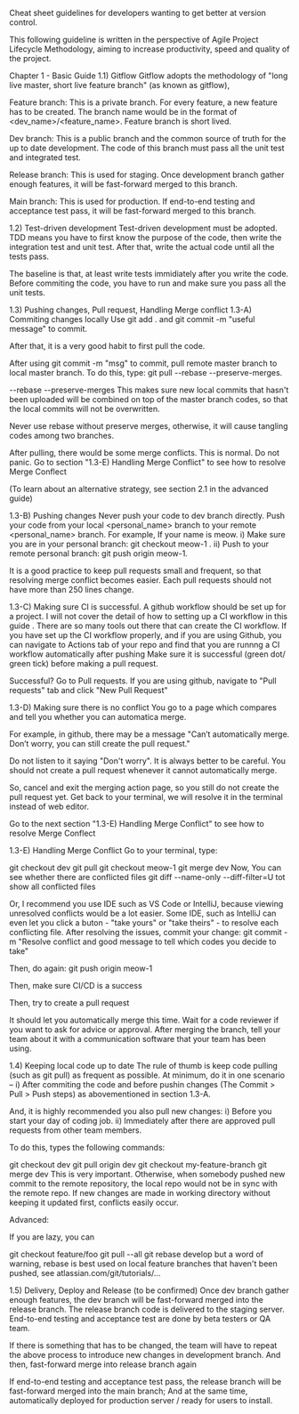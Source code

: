 Cheat sheet guidelines for developers wanting to get better at version control.

This following guideline is written in the perspective of Agile Project Lifecycle Methodology, aiming to increase productivity, speed and quality of the project.

Chapter 1 - Basic Guide
1.1) Gitflow
Gitflow adopts the methodology of "long live master, short live feature branch" (as known as gitflow),

Feature branch: This is a private branch. For every feature, a new feature has to be created. The branch name would be in the format of <dev_name>/<feature_name>. Feature branch is short lived.

Dev branch: This is a public branch and the common source of truth for the up to date development. The code of this branch must pass all the unit test and integrated test.

Release branch: This is used for staging. Once development branch gather enough features, it will be fast-forward merged to this branch.

Main branch: This is used for production. If end-to-end testing and acceptance test pass, it will be fast-forward merged to this branch.

1.2) Test-driven development
Test-driven development must be adopted. TDD means you have to first know the purpose of the code, then write the integration test and unit test. After that, write the actual code until all the tests pass.

The baseline is that, at least write tests immidiately after you write the code.
Before commiting the code, you have to run and make sure you pass all the unit tests.

1.3) Pushing changes, Pull request, Handling Merge conflict
1.3-A) Commiting changes locally
Use git add . and git commit -m "useful message" to commit.

After that, it is a very good habit to first pull the code.

After using git commit -m "msg" to commit, pull remote master branch to local master branch. To do this, type:
git pull --rebase --preserve-merges.

--rebase --preserve-merges This makes sure new local commits that hasn't been uploaded will be combined on top of the master branch codes,
so that the local commits will not be overwritten.

Never use rebase without preserve merges, otherwise, it will cause tangling codes among two branches.

After pulling, there would be some merge conflicts. This is normal. Do not panic. Go to section "1.3-E) Handling Merge Conflict" to see how to resolve Merge Conflect

(To learn about an alternative strategy, see section 2.1 in the advanced guide)

1.3-B) Pushing changes
Never push your code to dev branch directly.
Push your code from your local <personal_name> branch to your remote <personal_name> branch. For example, If your name is meow.
i) Make sure you are in your personal branch:
git checkout meow-1 .
ii) Push to your remote personal branch:
git push origin meow-1.

It is a good practice to keep pull requests small and frequent, so that resolving merge conflict becomes easier.
Each pull requests should not have more than 250 lines change.

1.3-C) Making sure CI is successful.
A github workflow should be set up for a project.
I will not cover the detail of how to setting up a CI workflow in this guide . There are so many tools out there that can create the CI workflow. If you have set up the CI workflow properly, and if you are using Github, you can navigate to Actions tab of your repo and find that you are runnng a CI workflow automatically after pushing Make sure it is successful (green dot/ green tick) before making a pull request.

Successful? Go to Pull requests.
If you are using github, navigate to "Pull requests" tab and click "New Pull Request"

1.3-D) Making sure there is no conflict
You go to a page which compares and tell you whether you can automatica merge.

For example, in github, there may be a message
"Can’t automatically merge. Don’t worry, you can still create the pull request."

Do not listen to it saying "Don't worry". It is always better to be careful.
You should not create a pull request whenever it cannot automatically merge.

So, cancel and exit the merging action page, so you still do not create the pull request yet.
Get back to your terminal, we will resolve it in the terminal instead of web editor.

Go to the next section "1.3-E) Handling Merge Conflict" to see how to resolve Merge Conflect

1.3-E) Handling Merge Conflict
Go to your terminal, type:

git checkout dev
git pull
git checkout meow-1
git merge dev
Now, You can see whether there are conflicted files
git diff --name-only --diff-filter=U tot show all conflicted files

Or, I recommend you use IDE such as VS Code or IntelliJ, because viewing unresolved conflicts would be a lot easier.
Some IDE, such as IntelliJ can even let you click a buton - "take yours" or "take theirs" - to resolve each conflicting file.
After resolving the issues, commit your change:
git commit -m "Resolve conflict and good message to tell which codes you decide to take"

Then, do again:
git push origin meow-1

Then, make sure CI/CD is a success

Then, try to create a pull request

It should let you automatically merge this time.
Wait for a code reviewer if you want to ask for advice or approval.
After merging the branch, tell your team about it with a communication software that your team has been using.

1.4) Keeping local code up to date
The rule of thumb is keep code pulling (such as git pull) as frequent as possible.
At minimum, do it in one scenario –
i) After commiting the code and before pushin changes (The Commit > Pull > Push steps) as abovementioned in section 1.3-A.

And, it is highly recommended you also pull new changes:
i) Before you start your day of coding job. ii) Immediately after there are approved pull requests from other team members.

To do this, types the following commands:

git checkout dev
git pull origin dev
git checkout my-feature-branch
git merge dev
This is very important. Otherwise, when somebody pushed new commit to the remote repository, the local repo would not be in sync with the remote repo. If new changes are made in working directory without keeping it updated first, conflicts easily occur.

Advanced:

If you are lazy, you can

git checkout feature/foo
git pull --all
git rebase develop
but a word of warning, rebase is best used on local feature branches that haven't been pushed, see atlassian.com/git/tutorials/…

1.5) Delivery, Deploy and Release (to be confirmed)
Once dev branch gather enough features, the dev branch will be fast-forward merged into the release branch.
The release branch code is delivered to the staging server. End-to-end testing and acceptance test are done by beta testers or QA team.

If there is something that has to be changed, the team will have to repeat the above process to introduce new changes in development branch.
And then, fast-forward merge into release branch again

If end-to-end testing and acceptance test pass, the release branch will be fast-forward merged into the main branch;
And at the same time, automatically deployed for production server / ready for users to install.
